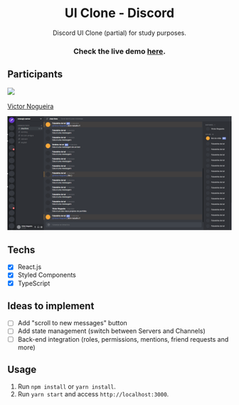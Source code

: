 <h1 align="center">
UI Clone - Discord
</h1>

<p align="center">Discord UI Clone (partial) for study purposes.</p>
<h3 align="center">Check the live demo <a href="https://vmnog-discord.netlify.app/">here</a>.</h3>


## Participants

[<img src="https://avatars3.githubusercontent.com/u/43258815?v=4" width="75px;"/>](https://github.com/vmnog)

 [Victor Nogueira](https://github.com/vmnog)

![Desktop Screenshot](./assets/desktop_screenshot.PNG?raw=true "Desktop Screenshot")

## Techs

- [x] React.js
- [x] Styled Components
- [x] TypeScript

## Ideas to implement

- [ ] Add "scroll to new messages" button
- [ ] Add state management (switch between Servers and Channels)
- [ ] Back-end integration (roles, permissions, mentions, friend requests and more)

## Usage

1. Run `npm install` or `yarn install`.<br />
2. Run `yarn start` and access `http://localhost:3000`.<br />
